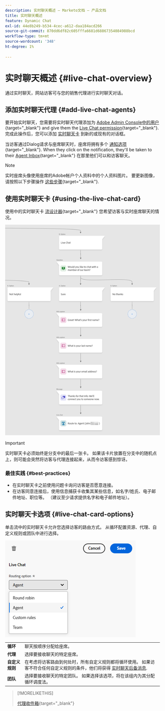 ```yaml
---
description: 实时聊天概述 — Marketo文档 — 产品文档
title: 实时聊天概述
feature: Dynamic Chat
exl-id: 44e8b249-b534-4cec-a612-daa184acd266
source-git-commit: 870dd6df82c605fffa6681d68867354084988bcd
workflow-type: tm+mt
source-wordcount: '348'
ht-degree: 1%

---
```


# 实时聊天概述 {#live-chat-overview}

通过实时聊天，网站访客可与您的销售代理进行实时聊天对话。

## 添加实时聊天代理 {#add-live-chat-agents}

要开始实时聊天，您需要将实时聊天代理添加为 [Adobe Admin Console中的用户](/help/marketo/product-docs/demand-generation/dynamic-chat/setup-and-configuration/add-or-remove-chat-users.md#add-a-chat-user){target="_blank"} and give them the [Live Chat permission](/help/marketo/product-docs/demand-generation/dynamic-chat/setup-and-configuration/permissions.md){target="_blank"}. 完成此操作后，您可以添加 [实时聊天卡](#using-the-live-chat-card) 到新的或现有的对话框。

当访客通过Dialog请求与座席聊天时，座席将拥有多个 [通知选项](/help/marketo/product-docs/demand-generation/dynamic-chat/live-chat/agent-inbox.md#live-chat-notifications){target="_blank"}. When they click on the notification, they'll be taken to their [Agent Inbox](/help/marketo/product-docs/demand-generation/dynamic-chat/live-chat/agent-inbox.md){target="_blank"} 在那里他们可以和访客聊天。

>[!NOTE]
>
>实时座席头像使用座席的Adobe帐户个人资料中的个人资料图片。 要更新图像，请按照以下步骤操作 [这些步骤](https://helpx.adobe.com/manage-account/using/edit-adobe-account-personal-profile.html){target="_blank"}.

## 使用实时聊天卡 {#using-the-live-chat-card}

使用中的实时聊天卡 [流设计器](/help/marketo/product-docs/demand-generation/dynamic-chat/automated-chat/stream-designer.md){target="_blank"} 您希望访客与实时座席聊天的情况。

![](assets/live-chat-overview-1.png)

>[!IMPORTANT]
>
>实时聊天卡必须始终是分支中的最后一张卡。 如果该卡片放置在分支中的随机点上，则可能会突然将访客与代理连接起来，从而令访客感到惊讶。

### 最佳实践 {#best-practices}

* 在实时聊天卡之前使用问题卡询问访客是否愿意连接。
* 在访客同意连接后，使用信息捕获卡收集其某些信息，如名字/姓氏、电子邮件地址、职位等。 （建议至少请求提供名字和电子邮件地址）。

## 实时聊天卡选项 {#live-chat-card-options}

单击流中的实时聊天卡允许您选择访客的路由方式。 从循环配置资源、代理、自定义规则或团队中进行选择。

![](assets/live-chat-overview-2.png)

<table> 
 <tbody> 
  <tr> 
   <td><b>循环</b></td>
   <td>聊天按顺序分配给座席。</td>
  </tr> 
  <tr> 
   <td><b>代理</b></td>
   <td>选择要接收聊天的特定座席。</td>
  </tr>
    <tr> 
   <td><b>自定义规则</b></td>
   <td>在考虑将访客路由到何处时，所有自定义规则都将循环使用。 如果访客不符合任何自定义规则的条件，他们将获得 <a href="/help/marketo/product-docs/demand-generation/dynamic-chat/setup-and-configuration/agent-management.md#live-chat-fallback" target="_blank">实时聊天后备消息</a>.</td>
  </tr> 
  <tr> 
   <td><b>团队</b></td>
   <td>选择要接收聊天的特定团队。 如果选择该选项，将在该组内为其分配循环调度法。</td>
  </tr>
 </tbody> 
</table>

>[!MORELIKETHIS]
>
>[代理收件箱](/help/marketo/product-docs/demand-generation/dynamic-chat/live-chat/agent-inbox.md){target="_blank"}

